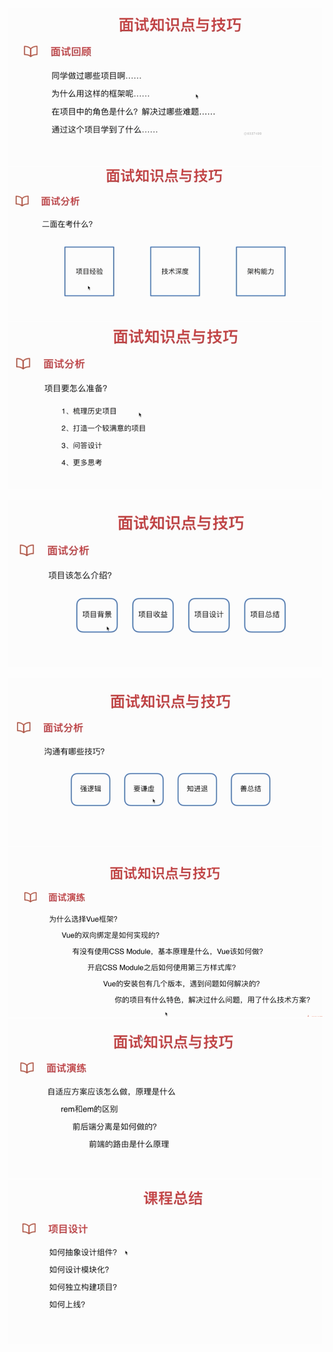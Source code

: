 ![](/assets/import56.png)![](/assets/import57.png)![](/assets/import58.png)

![](/assets/import59.png)

![](/assets/import60.png)![](/assets/import61.png)![](/assets/import62.png)![](/assets/import63.png)

